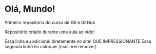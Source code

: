 # Olá, Mundo!
 Primeiro repositório  do curso de Git e GitHub

Repositório criado durante uma aula ao vido!

Essa linha eu adicionei diretamente no site! QUE IMPRESSIONANTE
Essa segunda linha eu coloquei (mas, irei remover)
